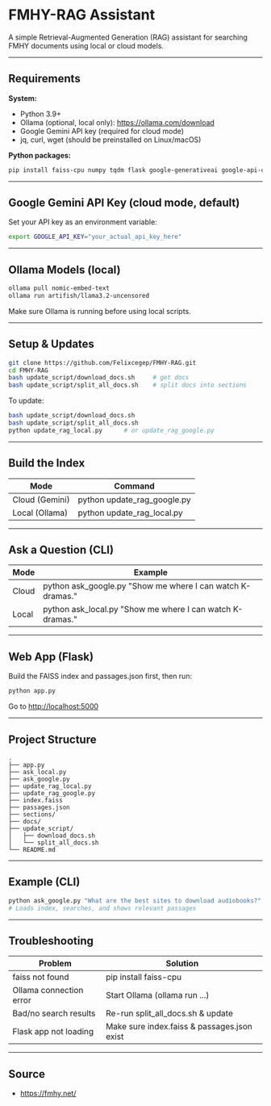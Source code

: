# FMHY-RAG Assistant

A simple Retrieval-Augmented Generation (RAG) assistant for searching FMHY documents using local or cloud models.

---

## Requirements

**System:**
- Python 3.9+
- Ollama (optional, local only): https://ollama.com/download
- Google Gemini API key (required for cloud mode)
- jq, curl, wget (should be preinstalled on Linux/macOS)

**Python packages:**
```bash
pip install faiss-cpu numpy tqdm flask google-generativeai google-api-core
```

---

## Google Gemini API Key (cloud mode, default)

Set your API key as an environment variable:
```bash
export GOOGLE_API_KEY="your_actual_api_key_here"
```

---

## Ollama Models (local)

```bash
ollama pull nomic-embed-text
ollama run artifish/llama3.2-uncensored
```
Make sure Ollama is running before using local scripts.

---

## Setup & Updates

```bash
git clone https://github.com/Felixcegep/FMHY-RAG.git
cd FMHY-RAG
bash update_script/download_docs.sh     # get docs
bash update_script/split_all_docs.sh    # split docs into sections
```

To update:
```bash
bash update_script/download_docs.sh
bash update_script/split_all_docs.sh
python update_rag_local.py      # or update_rag_google.py
```

---

## Build the Index

| Mode          | Command                       |
|---------------|------------------------------|
| Cloud (Gemini)| python update_rag_google.py  |
| Local (Ollama)| python update_rag_local.py   |

---

## Ask a Question (CLI)

| Mode   | Example                                                    |
|--------|------------------------------------------------------------|
| Cloud  | python ask_google.py "Show me where I can watch K-dramas." |
| Local  | python ask_local.py "Show me where I can watch K-dramas."  |

---

## Web App (Flask)

Build the FAISS index and passages.json first, then run:
```bash
python app.py
```
Go to [http://localhost:5000](http://localhost:5000)

---

## Project Structure

```
.
├── app.py
├── ask_local.py
├── ask_google.py
├── update_rag_local.py
├── update_rag_google.py
├── index.faiss
├── passages.json
├── sections/
├── docs/
├── update_script/
│   ├── download_docs.sh
│   └── split_all_docs.sh
└── README.md
```

---

## Example (CLI)

```bash
python ask_google.py "What are the best sites to download audiobooks?"
# Loads index, searches, and shows relevant passages
```

---

## Troubleshooting

| Problem                    | Solution                             |
|----------------------------|--------------------------------------|
| faiss not found            | pip install faiss-cpu                |
| Ollama connection error    | Start Ollama (ollama run ...)        |
| Bad/no search results      | Re-run split_all_docs.sh & update    |
| Flask app not loading      | Make sure index.faiss & passages.json exist |

---

## Source

- https://fmhy.net/
